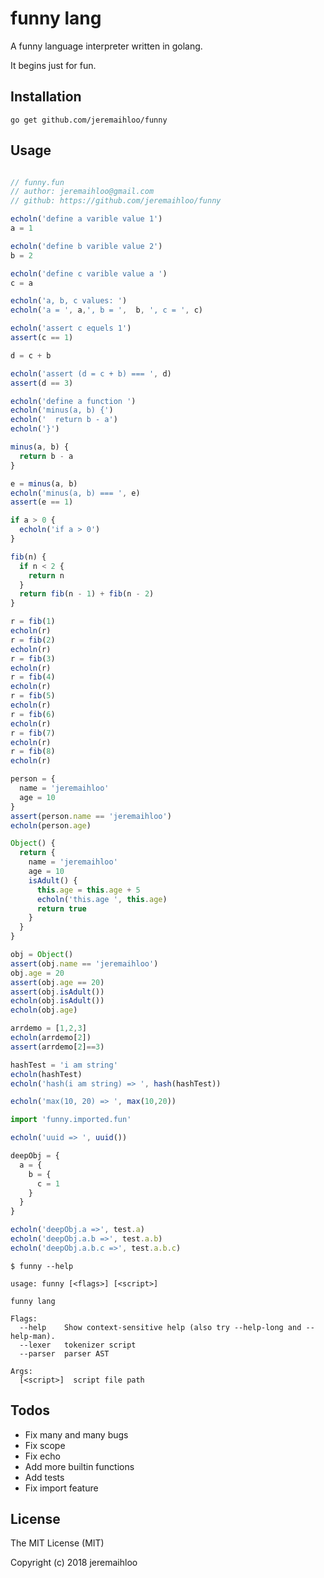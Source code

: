 # funny lang

A funny language interpreter written in golang.

It begins just for fun.

## Installation

```console
go get github.com/jeremaihloo/funny
```

## Usage

```javascript

// funny.fun
// author: jeremaihloo@gmail.com
// github: https://github.com/jeremaihloo/funny

echoln('define a varible value 1')
a = 1

echoln('define b varible value 2')
b = 2

echoln('define c varible value a ')
c = a

echoln('a, b, c values: ')
echoln('a = ', a,', b = ',  b, ', c = ', c)

echoln('assert c equels 1')
assert(c == 1)

d = c + b

echoln('assert (d = c + b) === ', d)
assert(d == 3)

echoln('define a function ')
echoln('minus(a, b) {')
echoln('  return b - a')
echoln('}')

minus(a, b) {
  return b - a
}

e = minus(a, b)
echoln('minus(a, b) === ', e)
assert(e == 1)

if a > 0 {
  echoln('if a > 0')
}

fib(n) {
  if n < 2 {
    return n
  }
  return fib(n - 1) + fib(n - 2)
}

r = fib(1)
echoln(r)
r = fib(2)
echoln(r)
r = fib(3)
echoln(r)
r = fib(4)
echoln(r)
r = fib(5)
echoln(r)
r = fib(6)
echoln(r)
r = fib(7)
echoln(r)
r = fib(8)
echoln(r)

person = {
  name = 'jeremaihloo'
  age = 10
}
assert(person.name == 'jeremaihloo')
echoln(person.age)

Object() {
  return {
    name = 'jeremaihloo'
    age = 10
    isAdult() {
      this.age = this.age + 5
      echoln('this.age ', this.age)
      return true
    }
  }
}

obj = Object()
assert(obj.name == 'jeremaihloo')
obj.age = 20
assert(obj.age == 20)
assert(obj.isAdult())
echoln(obj.isAdult())
echoln(obj.age)

arrdemo = [1,2,3]
echoln(arrdemo[2])
assert(arrdemo[2]==3)

hashTest = 'i am string'
echoln(hashTest)
echoln('hash(i am string) => ', hash(hashTest))

echoln('max(10, 20) => ', max(10,20))

import 'funny.imported.fun'

echoln('uuid => ', uuid())

deepObj = {
  a = {
    b = {
      c = 1
    }
  }
}

echoln('deepObj.a =>', test.a)
echoln('deepObj.a.b =>', test.a.b)
echoln('deepObj.a.b.c =>', test.a.b.c)
```

```console
$ funny --help

usage: funny [<flags>] [<script>]

funny lang

Flags:
  --help    Show context-sensitive help (also try --help-long and --help-man).
  --lexer   tokenizer script
  --parser  parser AST

Args:
  [<script>]  script file path
```

## Todos

- Fix many and many bugs
- Fix scope
- Fix echo
- Add more builtin functions
- Add tests
- Fix import feature

## License

The MIT License (MIT)

Copyright (c) 2018 jeremaihloo
